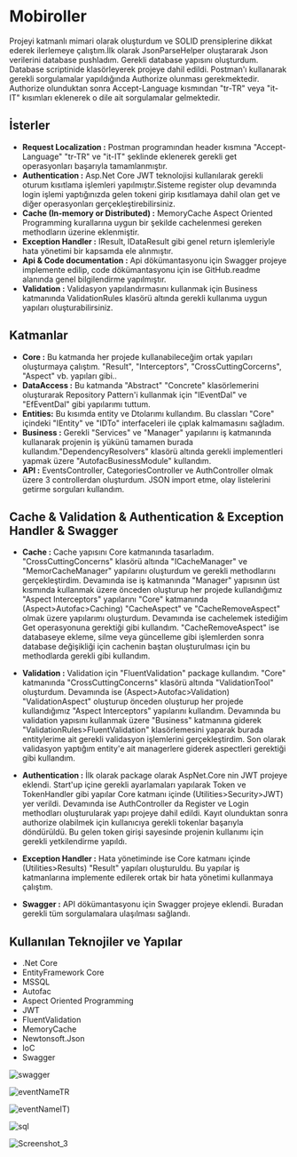 # Mobiroller


Projeyi katmanlı mimari olarak oluşturdum ve SOLID prensiplerine dikkat ederek ilerlemeye çalıştım.İlk olarak JsonParseHelper oluştararak Json verilerini database pushladım.
Gerekli database yapısını oluşturdum. Database scriptinide klasörleyerek projeye dahil edildi. Postman'ı kullanarak gerekli sorgulamalar yapıldığında Authorize olunması 
gerekmektedir. Authorize olunduktan sonra Accept-Language kısmından "tr-TR" veya "it-IT" kısımları eklenerek o dile ait sorgulamalar gelmektedir.


## İsterler

- **Request Localization :** Postman programından header kısmına "Accept-Language" "tr-TR" ve "it-IT" şeklinde eklenerek gerekli get operasyonları başarıyla tamamlanmıştır.
- **Authentication :** Asp.Net Core JWT teknolojisi kullanılarak gerekli oturum kısıtlama işlemleri yapılmıştır.Sisteme register olup devamında login işlemi yaptığınızda gelen tokeni girip kısıtlamaya dahil olan get ve diğer operasyonları gerçekleştirebilirsiniz.
- **Cache (In-memory or Distributed) :** MemoryCache Aspect Oriented Programming kurallarına uygun bir şekilde cachelenmesi gereken methodların üzerine eklenmiştir.
- **Exception Handler :** IResult, IDataResult gibi genel return işlemleriyle hata yönetimi bir kapsamda ele alınmıştır.
- **Api & Code documentation :** Api dökümantasyonu için Swagger projeye implemente edilip, code dökümantasyonu için ise GitHub.readme alanında genel bilgilendirme yapılmıştır.
- **Validation :** Validasyon yapılandırmasını kullanmak için Business katmanında ValidationRules klasörü altında gerekli kullanıma uygun yapıları oluşturabilirsiniz.


## Katmanlar

- **Core :** Bu katmanda her projede kullanabileceğim ortak yapıları oluşturmaya çalıştım. "Result", "Interceptors", "CrossCuttingCorcerns", "Aspect" vb.
yapıları gibi..
- **DataAccess :** Bu katmanda "Abstract" "Concrete" klasörlemerini oluşturarak Repository Pattern'i kullanmak için "IEventDal" ve "EfEventDal" gibi yapılarımı tuttum.
- **Entities:** Bu kısımda entity ve Dtolarımı kullandım. Bu classları "Core" içindeki "IEntity" ve "IDTo" interfaceleri ile çıplak kalmamasını sağladım.
- **Business :** Gerekli "Services" ve "Manager" yapılarını iş katmanında kullanarak projenin iş yükünü tamamen burada kullandım."DependencyResolvers" klasörü altında gerekli 
implementleri yapmak üzere "AutofacBusinessModule" kullandım.
- **API :** EventsController, CategoriesController ve AuthController olmak üzere 3 controllerdan oluşturdum. JSON import etme, olay listelerini getirme 
sorguları kullandım.

## Cache & Validation & Authentication & Exception Handler & Swagger

- **Cache :** Cache yapısını Core katmanında tasarladım. "CrossCuttingConcerns" klasörü altında "ICacheManager" ve "MemorCacheManager" yapılarını oluşturdum ve gerekli 
methodlarını gerçekleştirdim. Devamında ise iş katmanında "Manager" yapısının üst kısmında kullanmak üzere önceden oluşturup her projede kullandığımız "Aspect Interceptors" 
yapılarını "Core" katmanında (Aspect>Autofac>Caching) "CacheAspect" ve "CacheRemoveAspect" olmak üzere yapılarımı oluşturdum. Devamında ise cachelemek istediğim Get operasyonuna
gerektiği gibi kullandım. "CacheRemoveAspect" ise databaseye ekleme, silme veya güncelleme gibi işlemlerden sonra database değişikliği için cachenin baştan oluşturulması için
bu methodlarda gerekli gibi kullandım.

- **Validation :** Validation için "FluentValidation" package kullandım. "Core" katmanında "CrossCuttingConcerns" klasörü altında "ValidationTool" oluşturdum. Devamında ise 
(Aspect>Autofac>Validation) "ValidationAspect" oluşturup önceden oluşturup her projede kullandığımız "Aspect Interceptors" yapılarını kullandım. Devamında bu validation yapısını
kullanmak üzere "Business" katmanına giderek "ValidationRules>FluentValidation" klasörlemesini yaparak burada entitylerime ait gerekli validasyon işlemlerini gerçekleştirdim.
Son olarak validasyon yaptığım entity'e ait managerlere giderek aspectleri gerektiği gibi kullandım.

- **Authentication :** İlk olarak package olarak AspNet.Core nin JWT projeye eklendi. Start'up içine gerekli ayarlamaları yapılarak Token ve TokenHandler gibi yapılar Core 
katmanı içinde (Utilities>Security>JWT) yer verildi. Devamında ise AuthController da Register ve Login methodları oluşturularak yapı projeye dahil edildi. Kayıt olunduktan sonra
authorize olabilmek için kullanıcıya gerekli tokenlar başarıyla döndürüldü. Bu gelen token girişi sayesinde projenin kullanımı için gerekli yetkilendirme yapıldı.

- **Exception Handler :** Hata yönetiminde ise Core katmanı içinde (Utilities>Results) "Result" yapıları oluşturuldu. Bu yapılar iş katmanlarına implemente edilerek ortak bir
hata yönetimi kullanmaya çalıştım.

- **Swagger :** API dökümantasyonu için Swagger projeye eklendi. Buradan gerekli tüm sorgulamalara ulaşılması sağlandı.

## Kullanılan Teknojiler ve Yapılar

- .Net Core
- EntityFramework Core
- MSSQL
- Autofac
- Aspect Oriented Programming
- JWT
- FluentValidation
- MemoryCache
- Newtonsoft.Json
- IoC
- Swagger

![swagger](https://user-images.githubusercontent.com/64231904/123258213-cc09b480-d4fb-11eb-943b-6b42b49bed53.png)

![eventNameTR](https://user-images.githubusercontent.com/64231904/123467969-d14d2900-d5f9-11eb-89aa-cebdd85781ae.png)

![eventNameIT](https://user-images.githubusercontent.com/64231904/123468020-e1fd9f00-d5f9-11eb-9238-bfc853cdec4b.png))

![sql](https://user-images.githubusercontent.com/64231904/123258505-1c811200-d4fc-11eb-8e4a-e7a703cda18f.png)

![Screenshot_3](https://user-images.githubusercontent.com/64231904/123467364-1b81da80-d5f9-11eb-869c-d1b065358830.png)

